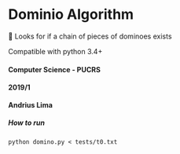 Dominio Algorithm
===
:beginner: Looks for if a chain of pieces of dominoes exists

Compatible with python 3.4+

#### Computer Science - PUCRS
#### 2019/1

**Andrius Lima**

##### How to run
``python domino.py < tests/t0.txt``
